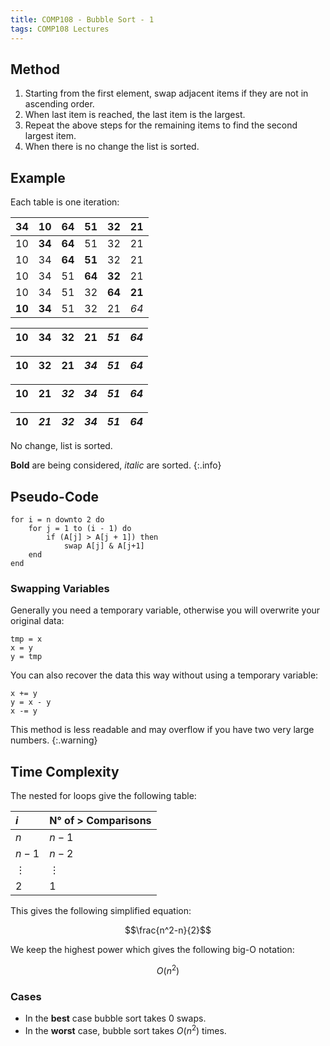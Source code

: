 ```yaml
---
title: COMP108 - Bubble Sort - 1
tags: COMP108 Lectures
---
```

## Method

1. Starting from the first element, swap adjacent items if they are not in ascending order.
1. When last item is reached, the last item is the largest.
1. Repeat the above steps for the remaining items to find the second largest item.
1. When there is no change the list is sorted.

## Example
Each table is one iteration:

| **34** | **10** | 64 | 51 | 32 | 21 |
| :-: | :-: | :-: | :-: | :-: | :-: |
| 10 | **34** | **64** | 51 | 32 | 21 |
| 10 | 34 | **64** | **51** | 32 | 21 |
| 10 | 34 | 51 | **64** | **32** | 21 |
| 10 | 34 | 51 | 32 | **64** | **21** |
| **10** | **34** | 51 | 32 | 21 | *64* |

| 10 | 34 | 32 | 21 | *51* | *64* |
| :-: | :-: | :-: | :-: | :-: | :-: |

| 10 | 32 | 21 | *34* | *51* | *64* |
| :-: | :-: | :-: | :-: | :-: | :-: |

| 10 | 21 | *32* | *34* | *51* | *64* |
| :-: | :-: | :-: | :-: | :-: | :-: |

| 10 | *21* | *32* | *34* | *51* | *64* |
| :-: | :-: | :-: | :-: | :-: | :-: |

No change, list is sorted.

**Bold** are being considered, *italic* are sorted.
{:.info}

## Pseudo-Code

```
for i = n downto 2 do
	for j = 1 to (i - 1) do
		if (A[j] > A[j + 1]) then
			swap A[j] & A[j+1]
	end
end
```

### Swapping Variables
Generally you need a temporary variable, otherwise you will overwrite your original data:

```
tmp = x
x = y
y = tmp
```

You can also recover the data this way without using a temporary variable:

```
x += y
y = x - y
x -= y
```

This method is less readable and may overflow if you have two very large numbers.
{:.warning}

## Time Complexity
The nested for loops give the following table:

| $i$ | N° of > Comparisons |
| :-- | :-- |
| $n$ | $n-1$ |
| $n-1$ | $n-2$ |
| $\vdots$ | $\vdots$ |
| 2 | 1 |

This gives the following simplified equation:

$$\frac{n^2-n}{2}$$

We keep the highest power which gives the following big-O notation:

$$O(n^2)$$

### Cases

* In the **best** case bubble sort takes 0 swaps.
* In the **worst** case, bubble sort takes $O(n^2)$ times.